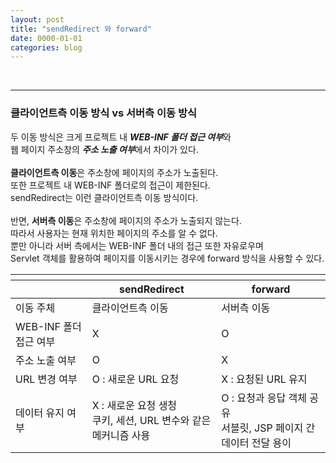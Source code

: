 ```yaml
---
layout: post
title: "sendRedirect 와 forward"
date: 0000-01-01
categories: blog
---
```


<br>

---
### **클라이언트측 이동 방식** vs **서버측 이동 방식** <br>
두 이동 방식은 크게 프로젝트 내 ***WEB-INF 폴더 접근 여부***와 <br>
웹 페이지 주소창의 ***주소 노출 여부***에서 차이가 있다. <br>
<br>
**클라이언트측 이동**은 주소창에 페이지의 주소가 노출된다. <br>
또한 프로젝트 내 WEB-INF 폴더로의 접근이 제한된다. <br>
sendRedirect는 이런 클라이언트측 이동 방식이다. <br>
<br>
반면, **서버측 이동**은 주소창에 페이지의 주소가 노출되지 않는다. <br>
따라서 사용자는 현재 위치한 페이지의 주소를 알 수 없다. <br>
뿐만 아니라 서버 측에서는 WEB-INF 폴더 내의 접근 또한 자유로우며 <br>
Servlet 객체를 활용하여 페이지를 이동시키는 경우에 forward 방식을 사용할 수 있다. <br>

<table>
    <thead>
        <tr>
            <th></th><th></th><th></th>
        </tr>
        <tr>
            <th></th>
            <th>sendRedirect</th>
            <th>forward</th>
        </tr>
    </thead>
    <tbody>
        <tr>
            <td>이동 주체</td>
            <td>클라이언트측 이동</td>
            <td>서버측 이동</td>
        </tr>
        <tr>
            <td>WEB-INF 폴더 접근 여부</td>
            <td>X</td>
            <td>O</td>
        </tr>
        <tr>
            <td>주소 노출 여부</td>
            <td>O</td>
            <td>X</td>
        </tr>
        <tr>
            <td>URL 변경 여부</td>
            <td>O : 새로운 URL 요청</td>
            <td>X : 요청된 URL 유지</td>
        </tr>
        <tr>
            <td>데이터 유지 여부</td>
            <td>X : 새로운 요청 생청 <br> 쿠키, 세션, URL 변수와 같은 메커니즘 사용</td>
            <td>O : 요청과 응답 객체 공유 <br> 서블릿, JSP 페이지 간 데이터 전달 용이</td>
        </tr>
    </tbody>
    <thead>
        <tr>
            <th></th><th></th><th></th>
        </tr>
    </thead>
</table>
